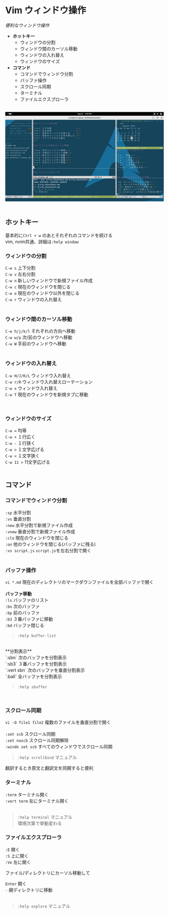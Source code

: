 # Vim ウィンドウ操作

*便利なウィンドウ操作*
- **ホットキー**
    - ウィンドウの分割
    - ウィンドウ間のカーソル移動
    - ウィンドウの入れ替え
    - ウィンドウのサイズ
- **コマンド**
    - コマンドでウィンドウ分割
    - バッファ操作
    - スクロール同期
    - ターミナル
    - ファイルエクスプローラ

<br>

<div style="text-align: center;">
    <img src="vim_window.png" alt="vim_window" width="600">
</div>
<br>


## ホットキー

基本的に`Ctrl + w` のあとそれぞれのコマンドを続ける<br>
vim, nvim共通、詳細は`:help window`
<br>

### ウィンドウの分割

`C-w s` 上下分割                     <br>
`C-w v` 左右分割                     <br>
`C-w n` 新しいウィンドウで新規ファイル作成<br>
`C-w c` 現在のウィンドウを閉じる     <br>
`C-w o` 現在のウィンドウ以外を閉じる <br>
`C-w r` ウィンドウの入れ替え         <br>
<br>

### ウィンドウ間のカーソル移動

`C-w h/j/k/l` それぞれの方向へ移動<br>
`C-w w/p` 次/前のウィンドウへ移動<br>
`C-w W` 手前のウィンドウへ移動<br>
<br>

### ウィンドウの入れ替え

`C-w H/J/K/L` ウィンドウ入れ替え<br>
`C-w r/R` ウィンドウ入れ替えローテーション<br>
`C-w x` ウィンドウ入れ替え<br>
`C-w T` 現在のウィンドウを新規タブに移動<br>

<br>

### ウィンドウのサイズ

`C-w =` 均等<br>
`C-w +` １行広く<br>
`C-w -` １行狭く<br>
`C-w >` １文字広げる<br>
`C-w <` １文字狭く<br>
`C-w 11 >` 11文字広げる<br>
<br>


## コマンド

### コマンドでウィンドウ分割

`:sp` 水平分割<br>
`:vs` 垂直分割<br>
`:new` 水平分割で新規ファイル作成<br>
`:vnew` 垂直分割で新規ファイル作成<br>
`:clo` 現在のウィンドウを閉じる<br>
`:on` 他のウィンドウを閉じる(バッファに残る)<br>
`:vs script.js` `script.js`を左右分割で開く<br>
<br>

### バッファ操作

`vi *.md` 現在のディレクトリのマークダウンファイルを全部バッファで開く<br>
<br>
**バッファ移動**<br>
`:ls` バッファのリスト<br>
`:bn` 次のバッファ<br>
`:bp` 前のバッファ<br>
`:b3` ３番バッファに移動<br>
`:bd` バッファ閉じる<br>

> `:help buffer-list`
<br>
**分割表示**<br>
`:sbn` 次のバッファを分割表示<br>
`:sb3` ３番バッファを分割表示<br>
`:vert sbn` 次のバッファを垂直分割表示<br>
`:ball` 全バッファを分割表示<br>

> `:help sbuffer`
<br>


### スクロール同期

`vi -O file1 file2` 複数のファイルを垂直分割で開く<br>
<br>
`:set scb` スクロール同期<br>
`:set noscb` スクロール同期解除<br>
`:windo set scb` すべてのウィンドウでスクロール同期<br>

> `:help scrollbind` マニュアル

翻訳するとき原文と翻訳文を同期すると便利
<br>


### ターミナル

`:term` ターミナル開く<br>
`:vert term` 左にターミナル開く<br>
<br>

> `:help terminal` マニュアル<br>
> 環境次第で挙動変わる


### ファイルエクスプローラ

`:E` 開く<br>
`:S` 上に開く<br>
`:Ve` 左に開く<br>

ファイル/ディレクトリにカーソル移動して

`Enter` 開く<br>
`-` 親ディレクトリに移動<br>
<br>
> `:help explore` マニュアル

